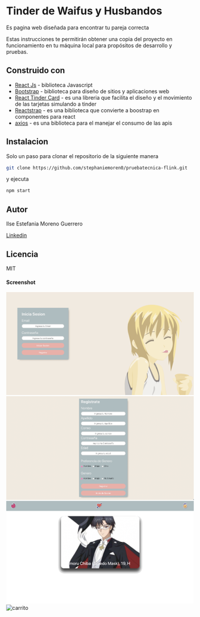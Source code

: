 # Tinder de Waifus y Husbandos

 Es pagina web diseñada para encontrar tu pareja correcta

Estas instrucciones te permitirán obtener una copia del proyecto en funcionamiento en tu
máquina local para propósitos de desarrollo y pruebas.


## Construido con

- [React Js](https://es.reactjs.org/) - biblioteca Javascript
- [Bootstrap](https://getbootstrap.com/) - biblioteca para diseño de sitios y aplicaciones web
- [React Tinder Card](https://www.npmjs.com/package/react-tinder-card) - es una libreria que facilita el diseño y el movimiento de las tarjetas simulando a tinder 
- [Reactstrap](https://6-4-0--reactstrap.netlify.app/) - es una biblioteca que convierte a boostrap en componentes para react
- [axios](https://github.com/axios/axios) - es una biblioteca para el manejar el consumo de las apis


## Instalacion
Solo un paso para clonar el repositorio de la siguiente manera

```sh
git clone https://github.com/stephaniemoren0/pruebatecnica-flink.git
```

y ejecuta

```sh
npm start
```


## Autor

Ilse Estefania Moreno Guerrero

[Linkedin](https://www.linkedin.com/in/ilse-estefania-moreno-guerrero)


## Licencia

MIT

#### Screenshot

![Inicio de sesion](https://raw.githubusercontent.com/stephaniemoren0/pruebatecnica-flink/master/captura1.jpeg)
![articulo en categoria](https://raw.githubusercontent.com/stephaniemoren0/pruebatecnica-flink/master/capturaregistro.jpeg)
![candidatos](https://raw.githubusercontent.com/stephaniemoren0/pruebatecnica-flink/master/todos.jpeg) 
![carrito](https://raw.githubusercontent.com/stephaniemoren0/pruebatecnica-flink/master/match.jpeg)
